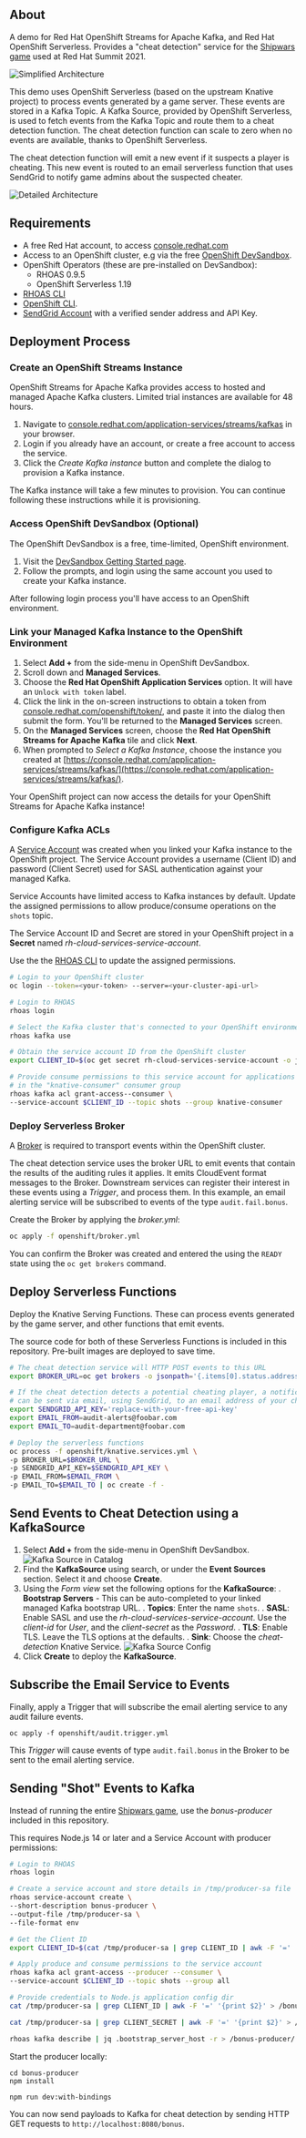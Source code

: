 ## About

A demo for Red Hat OpenShift Streams for Apache Kafka, and Red Hat OpenShift
Serverless. Provides a "cheat detection" service for the [Shipwars game](https://arcade.redhat.com/shipwars/) used at Red Hat Summit 2021.

![Simplified Architecture](/images/architecture-simple.png)

This demo uses OpenShift Serverless (based on the upstream Knative project) to
process events generated by a game server. These events are stored in a Kafka
Topic. A Kafka Source, provided by OpenShift Serverless, is used to fetch
events from the Kafka Topic and route them to a cheat detection function. The
cheat detection function can scale to zero when no events are available, thanks
to OpenShift Serverless.

The cheat detection function will emit a new event if it suspects a player is
cheating. This new event is routed to an email serverless function that uses
SendGrid to notify game admins about the suspected cheater.

![Detailed Architecture](/images/architecture-detailed.png)

## Requirements

* A free Red Hat account, to access [console.redhat.com](https://console.redhat.com/)
* Access to an OpenShift cluster, e.g via the free [OpenShift DevSandbox](https://developers.redhat.com/developer-sandbox).
* OpenShift Operators (these are pre-installed on DevSandbox):
  * RHOAS 0.9.5
  * OpenShift Serverless 1.19
* [RHOAS CLI](https://access.redhat.com/documentation/en-us/red_hat_openshift_streams_for_apache_kafka/1/guide/f520e427-cad2-40ce-823d-96234ccbc047)
* [OpenShift CLI](https://docs.openshift.com/container-platform/4.9/cli_reference/openshift_cli/getting-started-cli.html).
* [SendGrid Account](https://app.sendgrid.com) with a verified sender address and API Key.

## Deployment Process

### Create an OpenShift Streams Instance

OpenShift Streams for Apache Kafka provides access to hosted and managed
Apache Kafka clusters. Limited trial instances are available for 48 hours.

1. Navigate to [console.redhat.com/application-services/streams/kafkas](https://console.redhat.com/application-services/streams/kafkas) in your browser.
2. Login if you already have an account, or create a free account to access the service.
3. Click the *Create Kafka instance* button and complete the dialog to provision a Kafka instance.

The Kafka instance will take a few minutes to provision. You can continue following these instructions while it is provisioning.

### Access OpenShift DevSandbox (Optional)

The OpenShift DevSandbox is a free, time-limited, OpenShift environment. 

1. Visit the [DevSandbox Getting Started page](https://developers.redhat.com/developer-sandbox/get-started).
2. Follow the prompts, and login using the same account you used to create your Kafka instance.

After following login process you'll have access to an OpenShift environment.

### Link your Managed Kafka Instance to the OpenShift Environment

1. Select **Add +** from the side-menu in OpenShift DevSandbox.
1. Scroll down and **Managed Services**.
1. Choose the **Red Hat OpenShift Application Services** option. It will have an `Unlock with token` label.
1. Click the link in the on-screen instructions to obtain a token from [console.redhat.com/openshift/token/](https://console.redhat.com/openshift/token/), and paste it into the dialog then submit the form. You'll be returned to the **Managed Services** screen.
1. On the **Managed Services** screen, choose the **Red Hat OpenShift Streams for Apache Kafka** tile and click **Next**.
1. When prompted to *Select a Kafka Instance*, choose the instance you created at [https://console.redhat.com/application-services/streams/kafkas/](https://console.redhat.com/application-services/streams/kafkas/).

Your OpenShift project can now access the details for your OpenShift Streams for Apache Kafka instance!

### Configure Kafka ACLs

A [Service Account](https://access.redhat.com/documentation/en-us/red_hat_openshift_streams_for_apache_kafka/1/guide/2f4bf7cf-5de2-4254-8274-6bf71673f407) was created when you linked your Kafka instance to the
OpenShift project. The Service Account provides a username (Client ID) and
password (Client Secret) used for SASL authentication against your managed
Kafka.

Service Accounts have limited access to Kafka instances by default. Update
the assigned permissions to allow produce/consume operations on the `shots`
topic.

The Service Account ID and Secret are stored in your OpenShift project in a
**Secret** named *rh-cloud-services-service-account*.

Use the the [RHOAS CLI](https://access.redhat.com/documentation/en-us/red_hat_openshift_streams_for_apache_kafka/1/guide/f520e427-cad2-40ce-823d-96234ccbc047) to update the assigned permissions.

```bash
# Login to your OpenShift cluster
oc login --token=<your-token> --server=<your-cluster-api-url>

# Login to RHOAS
rhoas login

# Select the Kafka cluster that's connected to your OpenShift environment
rhoas kafka use

# Obtain the service account ID from the OpenShift cluster
export CLIENT_ID=$(oc get secret rh-cloud-services-service-account -o jsonpath='{.data.client-id}' | base64 --decode)

# Provide consume permissions to this service account for applications
# in the "knative-consumer" consumer group
rhoas kafka acl grant-access--consumer \
--service-account $CLIENT_ID --topic shots --group knative-consumer
```

### Deploy Serverless Broker

A [Broker](https://knative.dev/docs/eventing/broker/) is required to transport events within the OpenShift cluster.

The cheat detection service uses the broker URL to emit events that contain the
results of the auditing rules it applies. It emits CloudEvent format messages
to the Broker. Downstream services can register their interest in these events
using a *Trigger*, and process them. In this example, an email alerting service
will be subscribed to events of the type `audit.fail.bonus`. 

Create the Broker by applying the *broker.yml*:

```bash
oc apply -f openshift/broker.yml
```

You can confirm the Broker was created and entered the using the `READY`
state using the `oc get brokers` command.

## Deploy Serverless Functions

Deploy the Knative Serving Functions. These can process events generated by
the game server, and other functions that emit events.

The source code for both of these Serverless Functions is included in this 
repository. Pre-built images are deployed to save time.

```bash
# The cheat detection service will HTTP POST events to this URL
export BROKER_URL=oc get brokers -o jsonpath='{.items[0].status.address.url}'

# If the cheat detection detects a potential cheating player, a notification
# can be sent via email, using SendGrid, to an email address of your choice
export SENDGRID_API_KEY='replace-with-your-free-api-key'
export EMAIL_FROM=audit-alerts@foobar.com
export EMAIL_TO=audit-department@foobar.com

# Deploy the serverless functions
oc process -f openshift/knative.services.yml \
-p BROKER_URL=$BROKER_URL \
-p SENDGRID_API_KEY=$SENDGRID_API_KEY \
-p EMAIL_FROM=$EMAIL_FROM \
-p EMAIL_TO=$EMAIL_TO | oc create -f -
```

## Send Events to Cheat Detection using a KafkaSource

1. Select **Add +** from the side-menu in OpenShift DevSandbox.
    ![Kafka Source in Catalog](/images/kafka-source-list.png)
1. Find the **KafkaSource** using search, or under the **Event Sources** section. Select it and choose **Create**.
1. Using the *Form view* set the following options for the **KafkaSource**:
    . **Bootstrap Servers** - This can be auto-completed to your linked managed Kafka bootstrap URL.
    . **Topics**: Enter the name `shots`.
    . **SASL**: Enable SASL and use the *rh-cloud-services-service-account*. Use the *client-id* for *User*, and the *client-secret* as the *Password*.
    . **TLS**: Enable TLS. Leave the TLS options at the defaults.
    . **Sink**: Choose the *cheat-detection* Knative Service.
    ![Kafka Source Config](/images/kafka-source-config.png)
1. Click **Create** to deploy the **KafkaSource**.

## Subscribe the Email Service to Events

Finally, apply a Trigger that will subscribe the email alerting service to any
audit failure events.

```
oc apply -f openshift/audit.trigger.yml
```

This *Trigger* will cause events of type `audit.fail.bonus` in the Broker to be
sent to the email alerting service.

## Sending "Shot" Events to Kafka

Instead of running the entire [Shipwars game](https://arcade.redhat.com/shipwars/), use the *bonus-producer* included in this repository.

This requires Node.js 14 or later and a Service Account with producer
permissions:

```bash
# Login to RHOAS
rhoas login

# Create a service account and store details in /tmp/producer-sa file
rhoas service-account create \
--short-description bonus-producer \
--output-file /tmp/producer-sa \
--file-format env

# Get the Client ID
export CLIENT_ID=$(cat /tmp/producer-sa | grep CLIENT_ID | awk -F '=' '{print $2}')

# Apply produce and consume permissions to the service account
rhoas kafka acl grant-access --producer --consumer \
--service-account $CLIENT_ID --topic shots --group all

# Provide credentials to Node.js application config dir
cat /tmp/producer-sa | grep CLIENT_ID | awk -F '=' '{print $2}' > /bonus-producer/.bindings/kafka/user

cat /tmp/producer-sa | grep CLIENT_SECRET | awk -F '=' '{print $2}' > /bonus-producer/.bindings/kafka/password

rhoas kafka describe | jq .bootstrap_server_host -r > /bonus-producer/.bindings/kafka/bootstrapServers
```

Start the producer locally:

```
cd bonus-producer
npm install

npm run dev:with-bindings
```

You can now send payloads to Kafka for cheat detection by sending HTTP GET
requests to `http://localhost:8080/bonus`.
